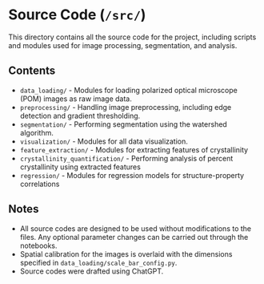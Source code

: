# Source Code (`/src/`)

This directory contains all the source code for the project, including scripts and modules used for image processing, segmentation, and analysis.

## Contents
- `data_loading/` - Modules for loading polarized optical microscope (POM) images as raw image data.
- `preprocessing/` - Handling image preprocessing, including edge detection and gradient thresholding.
- `segmentation/` - Performing segmentation using the watershed algorithm.
- `visualization/` - Modules for all data visualization.
- `feature_extraction/` - Modules for extracting features of crystallinity
- `crystallinity_quantification/` - Performing analysis of percent crystallinity using extracted features
- `regression/` - Modules for regression models for structure-property correlations

## Notes
- All source codes are designed to be used without modifications to the files. Any optional parameter changes can be carried out through the notebooks.
- Spatial calibration for the images is overlaid with the dimensions specified in `data_loading/scale_bar_config.py`.
- Source codes were drafted using ChatGPT. 
